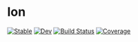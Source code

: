 # Ion

[![Stable](https://img.shields.io/badge/docs-stable-blue.svg)](https://Roger-luo.github.io/Ion.jl/stable)
[![Dev](https://img.shields.io/badge/docs-dev-blue.svg)](https://Roger-luo.github.io/Ion.jl/dev)
[![Build Status](https://github.com/Roger-luo/Ion.jl/workflows/CI/badge.svg)](https://github.com/Roger-luo/Ion.jl/actions)
[![Coverage](https://codecov.io/gh/Roger-luo/Ion.jl/branch/master/graph/badge.svg)](https://codecov.io/gh/Roger-luo/Ion.jl)
